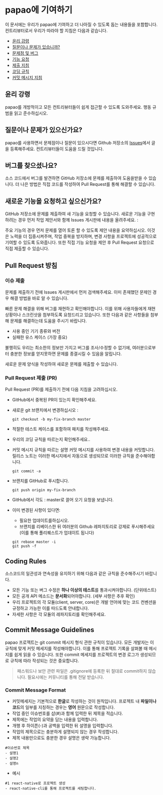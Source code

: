 # papao에 기여하기

이 문서에는 우리가 papao에 기여하고 더 나아질 수 있도록 돕는 내용들을 포함합니다. 컨트리뷰터로서 우리가 따라야 할 지침은 다음과 같습니다.

 - [윤리 강령](#coc)
 - [질문이나 문제가 있습니까?](#question)
 - [문제점 및 버그](#issue)
 - [기능 요청](#feature)
 - [제출 지침](#submit)
 - [코딩 규칙](#rules)
 - [커밋 메시지 지침](#commit)

## <a name="coc"></a> 윤리 강령

papao를 개방적이고 모든 컨트리뷰터들이 쉽게 접근할 수 있도록 도와주세요. 행동 규범을 읽고 준수하십시오.

## <a name="question"></a> 질문이나 문제가 있으신가요?

papao를 사용하면서 문제점이나 질문이 있으시다면 Github 저장소의 [Issues](https://github.com/papaolabs/papao/issues)에서 글을 등록해주세요. 컨트리뷰터들이 도움을 드릴 것입니다.

## <a name="issue"></a> 버그를 찾으셨나요?

소스 코드에서 버그를 발견하면 GitHub 저장소에 문제를 제출하여 도움을받을 수 있습니다. 더 나은 방법은 직접 코드를 작성하여 Pull Request를 통해 해결할 수 있습니다.

## <a name="feature"></a> 새로운 기능을 요청하고 싶으신가요?

GitHub 저장소에 문제를 제출하여 새 기능을 요청할 수 있습니다. 새로운 기능을 구현하려는 경우 먼저 작업 제안서와 함께 Issues 게시판에 내용을 올려주세요. :

주요 기능의 경우 먼저 문제를 열어 토론 할 수 있도록 제안 내용을 요약하십시오. 이것은 노력을 더 집중시켜주며, 작업 중복을 방지하며, 변경 사항을 프로젝트에 성공적으로 기여할 수 있도록 도와줍니다.
또한 직접 기능 요청을 제안 후 Pull Request 요청으로 직접 제출할 수 있습니다.

## <a name="submit"></a> Pull Request 방침

### <a name="submit-issue"></a>이슈 제출

문제를 제출하기 전에 Issues 게시판에서 먼저 검색해주세요. 이미 존재했던 문제인 경우 해결 방법을 바로 알 수 있습니다.

빠른 문제 해결을 위해 버그를 재현하고 확인해야합니다. 이를 위해 사용자들에게 재현 상황이나 스크린샷을 첨부하도록 요청드리고 있습니다. 또한 다음과 같은 사항들을 첨부해 문제를 해결하는데 도움을 주시기 바랍니다.

- 사용 중인 기기 종류와 버전
- 실패한 유스 케이스 (가장 중요)

불행히도 우리는 최소한의 정보만 가지고 버그를 조사/수정할 수 없기에, 여러분으로부터 충분한 정보를 얻지못하면 문제를 종결시킬 수 있음을 알립니다.

새로운 문제 양식을 작성하여 새로운 문제를 제출할 수 있습니다.

### <a name="submit-pr"></a> Pull Request 제출 (PR)

Pull Request (PR)를 제출하기 전에 다음 지침을 고려하십시오.

- GitHub에서 중복된 PR이 있는지 확인해주세요.
- 새로운 git 브랜치에서 변경하십시오 :

     ```shell
     git checkout -b my-fix-branch master
     ```

- 적절한 테스트 케이스를 포함하여 패치를 작성해주세요.
- 우리의 코딩 규칙을 따르는지 확인해주세요..
- 커밋 메시지 규칙을 따르는 설명 커밋 메시지를 사용하여 변경 내용을 커밋합니다. 릴리스 노트는 이러한 메시지에서 자동으로 생성되므로 이러한 규칙을 준수해야합니다.

     ```shell
     git commit -a
     ```

- 브랜치를 GitHub로 푸시합니다.

     ```shell
     git push origin my-fix-branch
     ```

- GitHub에서 각도 : master로 끌어 오기 요청을 보냅니다.
- 이미 변경된 사항이 있다면:
	- 필요한 업데이트를하십시오.
	- 브랜치를 리베이스한 뒤 여러분의 Github 레파지토리로 강제로 푸시해주세요(이를 통해 풀리퀘스트가 업데이트 됩니다)

     ```shell
     git rebase master -i
     git push -f
     ```

## <a name="rules"></a> Coding Rules
소스코드의 일관성과 연속성을 유지하기 위해 다음과 같은 규칙을 준수해주시기 바랍니다.

- 모든 기능 또는 버그 수정은 **하나 이상의 테스트**를 통과시켜야합니다. (단위테스트)
- 모든 공개 API 메소드는 **문서화**되어야합니다. (세부 사항은 추후 확인)
- 우리 프로젝트의 각 모듈(client, server, core)은 개발 언어에 맞는 코드 컨벤션을 규정하고 가능한 이를 따드도록 안내합니다.
 - 자세한 사항은 각 모듈의 레파지토리를 확인해주세요.

## <a name="commit"></a> Commit Message Guidelines

papao 프로젝트는 git commit 메시지 형식 관한 규칙이 있습니다. 모든 개발자는 이 규칙에 맞게 커밋 메세지를 작성해야합니다. 이를 통해 프로젝트 기록을 살펴볼 때 메시지를 쉽게 읽을 수 있습니다. 또한 commit 메세지를 프로젝트의 변경 로그가 생성되므로 규칙에 따라 작성되는 것은 중요합니다.
> 패스워드나 보안 관련 파일은 .gitignore에 등록한 뒤 절대로 commit하지 않습니다. 필요시에는 커뮤니티를 통해 전달 받습니다.

### Commit Message Format

- 커밋메세지는 기본적으로 **한글**로 작성하는 것이 원칙입니다. 프로젝트 내 **파일이나 코드**의 일부를 지칭하는 경우는 **영어** 원문으로 작성합니다.
- 작업 중인 이슈번호를 샵(#)과 함께 입력한 뒤 제목을 적습니다.
 - 제목에는 작업의 요약을 담는 내용을 입력합니다.
- 개행 후 하이픈(-)과 공백을 입력한 뒤 설명을 입력합니다.
 - 작업의 제목으로는 충분하게 설명되지 않는 경우 작성합니다.
 - 제목 내용만으로도 충분한 경우 설명은 생략 가능합니다.

 ```
 #이슈번호 제목
 - 설명1
 - 설명2
 - 설명n
 ```

- 예시
 ```
 #1 react-native로 프로젝트 생성
 - react-native-cli를 통해 프로젝트를 세팅합니다.
 ```
